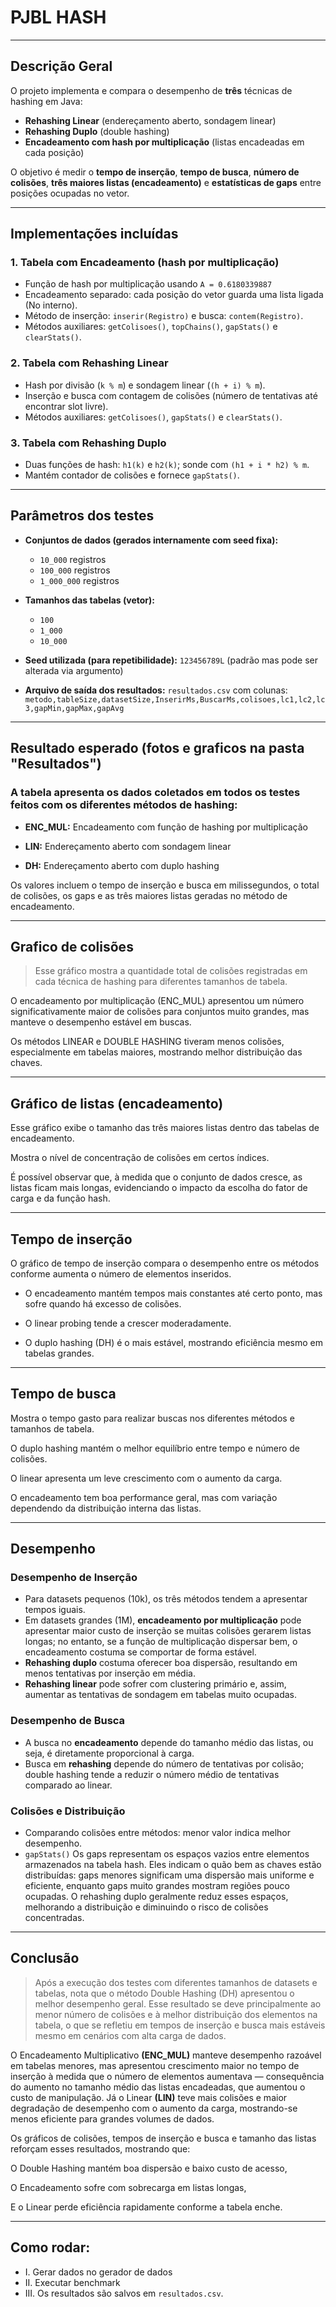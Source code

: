 # PJBL HASH

---

##  Descrição Geral
O projeto implementa e compara o desempenho de **três** técnicas de hashing em Java:
- **Rehashing Linear** (endereçamento aberto, sondagem linear)
- **Rehashing Duplo** (double hashing)
- **Encadeamento com hash por multiplicação** (listas encadeadas em cada posição)

O objetivo é medir o **tempo de inserção**, **tempo de busca**, **número de colisões**, **três maiores listas (encadeamento)** e **estatísticas de gaps** entre posições ocupadas no vetor.

---
##  Implementações incluídas

### 1. Tabela com Encadeamento (hash por multiplicação)
- Função de hash por multiplicação usando `A = 0.6180339887` 
- Encadeamento separado: cada posição do vetor guarda uma lista ligada (No interno).
- Método de inserção: `inserir(Registro)` e busca: `contem(Registro)`.
- Métodos auxiliares: `getColisoes()`, `topChains()`, `gapStats()` e `clearStats()`.

### 2. Tabela com Rehashing Linear
- Hash por divisão (`k % m`) e sondagem linear (`(h + i) % m`).
- Inserção e busca com contagem de colisões (número de tentativas até encontrar slot livre).
- Métodos auxiliares: `getColisoes()`, `gapStats()` e `clearStats()`.

### 3. Tabela com Rehashing Duplo
- Duas funções de hash: `h1(k)` e `h2(k)`; sonde com `(h1 + i * h2) % m`.
- Mantém contador de colisões e fornece `gapStats()`.

---

## Parâmetros dos testes

- **Conjuntos de dados (gerados internamente com seed fixa):**
  - `10_000` registros
  - `100_000` registros
  - `1_000_000` registros

- **Tamanhos das tabelas (vetor):**
  - `100`
  - `1_000`
  - `10_000`

- **Seed utilizada (para repetibilidade):** `123456789L` (padrão mas pode ser alterada via argumento)

- **Arquivo de saída dos resultados:** `resultados.csv` com colunas:
  `metodo,tableSize,datasetSize,InserirMs,BuscarMs,colisoes,lc1,lc2,lc3,gapMin,gapMax,gapAvg`

---
##  Resultado esperado (fotos e graficos na pasta "Resultados")

### A tabela apresenta os dados coletados em todos os testes feitos com os diferentes métodos de hashing:

- **ENC_MUL:** Encadeamento com função de hashing por multiplicação

- **LIN:** Endereçamento aberto com sondagem linear

- **DH:** Endereçamento aberto com duplo hashing

Os valores incluem o tempo de inserção e busca em milissegundos, o total de colisões, os gaps e as três maiores listas geradas no método de encadeamento.

---
## Grafico de colisões
> Esse gráfico mostra a quantidade total de colisões registradas em cada técnica de hashing para diferentes tamanhos de tabela.

O encadeamento por multiplicação (ENC_MUL) apresentou um número significativamente maior de colisões para conjuntos muito grandes, mas manteve o desempenho estável em buscas.

Os métodos LINEAR e DOUBLE HASHING tiveram menos colisões, especialmente em tabelas maiores, mostrando melhor distribuição das chaves.

---
## Gráfico de listas (encadeamento)
Esse gráfico exibe o tamanho das três maiores listas dentro das tabelas de encadeamento.

Mostra o nível de concentração de colisões em certos índices.

É possível observar que, à medida que o conjunto de dados cresce, as listas ficam mais longas, evidenciando o impacto da escolha do fator de carga e da função hash.

---

## Tempo de inserção
O gráfico de tempo de inserção compara o desempenho entre os métodos conforme aumenta o número de elementos inseridos.

- O encadeamento mantém tempos mais constantes até certo ponto, mas sofre quando há excesso de colisões.

- O linear probing tende a crescer moderadamente.

- O duplo hashing (DH) é o mais estável, mostrando eficiência mesmo em tabelas grandes.
---
## Tempo de busca
Mostra o tempo gasto para realizar buscas nos diferentes métodos e tamanhos de tabela.

O duplo hashing mantém o melhor equilíbrio entre tempo e número de colisões.

O linear apresenta um leve crescimento com o aumento da carga.

O encadeamento tem boa performance geral, mas com variação dependendo da distribuição interna das listas.

---
## Desempenho

### Desempenho de Inserção
- Para datasets pequenos (10k), os três métodos tendem a apresentar tempos iguais.  
- Em datasets grandes (1M), **encadeamento por multiplicação** pode apresentar maior custo de inserção se muitas colisões gerarem listas longas; no entanto, se a função de multiplicação dispersar bem, o encadeamento costuma se comportar de forma estável.  
- **Rehashing duplo** costuma oferecer boa dispersão, resultando em menos tentativas por inserção em média.
- **Rehashing linear** pode sofrer com clustering primário e, assim, aumentar as tentativas de sondagem em tabelas muito ocupadas.

### Desempenho de Busca
- A busca no **encadeamento** depende do tamanho médio das listas, ou seja, é diretamente proporcional à carga. 
- Busca em **rehashing** depende do número de tentativas por colisão; double hashing tende a reduzir o número médio de tentativas comparado ao linear.

### Colisões e Distribuição
- Comparando colisões entre métodos: menor valor indica melhor desempenho.  
- `gapStats()` Os gaps representam os espaços vazios entre elementos armazenados na tabela hash. Eles indicam o quão bem as chaves estão distribuídas: gaps menores significam uma dispersão mais uniforme e eficiente, enquanto gaps muito grandes mostram regiões pouco ocupadas. O rehashing duplo geralmente reduz esses espaços, melhorando a distribuição e diminuindo o risco de colisões concentradas.

---

## Conclusão 

> Após a execução dos testes com diferentes tamanhos de datasets e tabelas, nota que o método Double Hashing (DH) apresentou o melhor desempenho geral.
Esse resultado se deve principalmente ao menor número de colisões e à melhor distribuição dos elementos na tabela, o que se refletiu em tempos de inserção e busca mais estáveis mesmo em cenários com alta carga de dados.

O Encadeamento Multiplicativo **(ENC_MUL)** manteve desempenho razoável em tabelas menores, mas apresentou crescimento maior no tempo de inserção à medida que o número de elementos aumentava — consequência do aumento no tamanho médio das listas encadeadas, que aumentou o custo de manipulação.
Já o Linear **(LIN)** teve mais colisões e maior degradação de desempenho com o aumento da carga, mostrando-se menos eficiente para grandes volumes de dados.

Os gráficos de colisões, tempos de inserção e busca e tamanho das listas reforçam esses resultados, mostrando que:

O Double Hashing mantém boa dispersão e baixo custo de acesso,

O Encadeamento sofre com sobrecarga em listas longas,

E o Linear perde eficiência rapidamente conforme a tabela enche.

---



## Como rodar: 
- I. Gerar dados no gerador de dados
- II. Executar benchmark
- III. Os resultados são salvos em `resultados.csv`.

